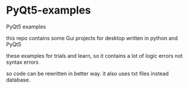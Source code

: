 # PyQt5-examples
PyQt5 examples

this repo contains some Gui projects for desktop written in python and PyQt5

these examples for trials and learn, so it contains a lot of logic errors not syntax errors

so code can be rewritten in better way.
it also uses txt files instead database.
